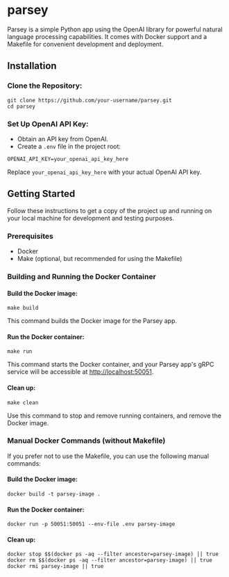 # parsey

Parsey is a simple Python app using the OpenAI library for powerful natural
language processing capabilities. It comes with Docker support and a Makefile
for convenient development and deployment.

## Installation

### Clone the Repository:

```terminal
git clone https://github.com/your-username/parsey.git
cd parsey
```

### Set Up OpenAI API Key:

- Obtain an API key from OpenAI.
- Create a `.env` file in the project root:

```env
OPENAI_API_KEY=your_openai_api_key_here
```

Replace `your_openai_api_key_here` with your actual OpenAI API key.

## Getting Started

Follow these instructions to get a copy of the project up and running on your
local machine for development and testing purposes.

### Prerequisites

- Docker
- Make (optional, but recommended for using the Makefile)

### Building and Running the Docker Container

#### Build the Docker image:

```terminal
make build
```

This command builds the Docker image for the Parsey app.

#### Run the Docker container:

```terminal
make run
```

This command starts the Docker container, and your Parsey app's gRPC service
will be accessible at [http://localhost:50051](http://localhost:50051).

#### Clean up:

```terminal
make clean
```

Use this command to stop and remove running containers, and remove the
Docker image.

### Manual Docker Commands (without Makefile)

If you prefer not to use the Makefile, you can use the following manual
commands:

#### Build the Docker image:

```terminal
docker build -t parsey-image .
```

#### Run the Docker container:

```terminal
docker run -p 50051:50051 --env-file .env parsey-image
```

#### Clean up:

```terminal
docker stop $$(docker ps -aq --filter ancestor=parsey-image) || true
docker rm $$(docker ps -aq --filter ancestor=parsey-image) || true
docker rmi parsey-image || true
```
